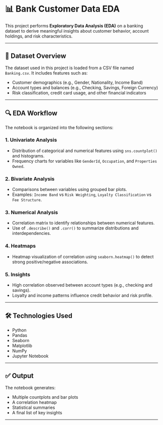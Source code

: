 
# 📊 Bank Customer Data EDA

This project performs **Exploratory Data Analysis (EDA)** on a banking dataset to derive meaningful insights about customer behavior, account holdings, and risk characteristics.

---

## 📁 Dataset Overview

The dataset used in this project is loaded from a CSV file named `Banking.csv`. It includes features such as:

- Customer demographics (e.g., Gender, Nationality, Income Band)
- Account types and balances (e.g., Checking, Savings, Foreign Currency)
- Risk classification, credit card usage, and other financial indicators

---

## 🔍 EDA Workflow

The notebook is organized into the following sections:

### 1. Univariate Analysis
- Distribution of categorical and numerical features using `sns.countplot()` and histograms.
- Frequency charts for variables like `GenderId`, `Occupation`, and `Properties Owned`.

### 2. Bivariate Analysis
- Comparisons between variables using grouped bar plots.
- Examples: `Income Band` vs `Risk Weighting`, `Loyalty Classification` vs `Fee Structure`.

### 3. Numerical Analysis
- Correlation matrix to identify relationships between numerical features.
- Use of `.describe()` and `.corr()` to summarize distributions and interdependencies.

### 4. Heatmaps
- Heatmap visualization of correlation using `seaborn.heatmap()` to detect strong positive/negative associations.

### 5. Insights
- High correlation observed between account types (e.g., checking and savings).
- Loyalty and income patterns influence credit behavior and risk profile.

---

## 🛠 Technologies Used

- Python
- Pandas
- Seaborn
- Matplotlib
- NumPy
- Jupyter Notebook

---

## ✅ Output

The notebook generates:
- Multiple countplots and bar plots
- A correlation heatmap
- Statistical summaries
- A final list of key insights

---

